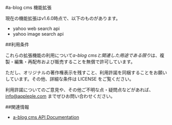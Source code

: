 #a-blog cms 機能拡張

現在の機能拡張はv1.6.0時点で、以下のものがあります。

+ yahoo web search api
+ yahoo image search api 

##利用条件

これらの拡張機能の利用について*a-blog cmsと関連した用途である限り*は、複製・編集・再配布および販売することを無償で許可しています。

ただし、オリジナルの著作権表示を残すこと、利用許諾を同梱することをお願いしています。その他、詳細な条件は LICENSE をご覧ください。

利用許諾についてのご意見や、その他ご不明な点・疑問点などがあれば、 info@appleple.com までぜひお問い合わせください。

##関連情報

+  [a-blog cms API Documentation](http://www.a-blogcms.jp/api-docs/ "Generated Documentation")
